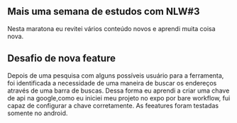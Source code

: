 ## Mais uma semana de estudos com NLW#3
Nesta maratona eu revitei vários conteúdo novos e aprendi muita coisa nova.

## Desafio de nova feature

Depois de uma pesquisa com alguns possíveis usuário para a ferramenta, foi identificada a  necessidade de uma maneira de buscar os endereços através de uma barra de buscas.
Dessa forma eu aprendi a criar uma chave de api na google,como eu iniciei meu projeto no expo por bare workflow, fui capaz de configurar a chave corretamente.
As feeatures foram testadas somente no android.